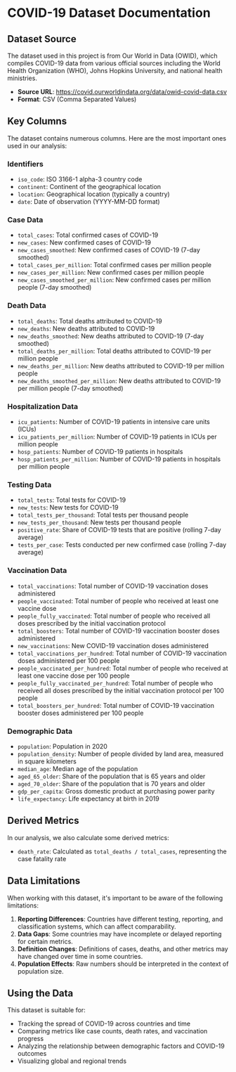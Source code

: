 # COVID-19 Dataset Documentation

## Dataset Source
The dataset used in this project is from Our World in Data (OWID), which compiles COVID-19 data from various official sources including the World Health Organization (WHO), Johns Hopkins University, and national health ministries.

- **Source URL**: https://covid.ourworldindata.org/data/owid-covid-data.csv
- **Format**: CSV (Comma Separated Values)

## Key Columns

The dataset contains numerous columns. Here are the most important ones used in our analysis:

### Identifiers
- `iso_code`: ISO 3166-1 alpha-3 country code
- `continent`: Continent of the geographical location
- `location`: Geographical location (typically a country)
- `date`: Date of observation (YYYY-MM-DD format)

### Case Data
- `total_cases`: Total confirmed cases of COVID-19
- `new_cases`: New confirmed cases of COVID-19
- `new_cases_smoothed`: New confirmed cases of COVID-19 (7-day smoothed)
- `total_cases_per_million`: Total confirmed cases per million people
- `new_cases_per_million`: New confirmed cases per million people
- `new_cases_smoothed_per_million`: New confirmed cases per million people (7-day smoothed)

### Death Data
- `total_deaths`: Total deaths attributed to COVID-19
- `new_deaths`: New deaths attributed to COVID-19
- `new_deaths_smoothed`: New deaths attributed to COVID-19 (7-day smoothed)
- `total_deaths_per_million`: Total deaths attributed to COVID-19 per million people
- `new_deaths_per_million`: New deaths attributed to COVID-19 per million people
- `new_deaths_smoothed_per_million`: New deaths attributed to COVID-19 per million people (7-day smoothed)

### Hospitalization Data
- `icu_patients`: Number of COVID-19 patients in intensive care units (ICUs)
- `icu_patients_per_million`: Number of COVID-19 patients in ICUs per million people
- `hosp_patients`: Number of COVID-19 patients in hospitals
- `hosp_patients_per_million`: Number of COVID-19 patients in hospitals per million people

### Testing Data
- `total_tests`: Total tests for COVID-19
- `new_tests`: New tests for COVID-19
- `total_tests_per_thousand`: Total tests per thousand people
- `new_tests_per_thousand`: New tests per thousand people
- `positive_rate`: Share of COVID-19 tests that are positive (rolling 7-day average)
- `tests_per_case`: Tests conducted per new confirmed case (rolling 7-day average)

### Vaccination Data
- `total_vaccinations`: Total number of COVID-19 vaccination doses administered
- `people_vaccinated`: Total number of people who received at least one vaccine dose
- `people_fully_vaccinated`: Total number of people who received all doses prescribed by the initial vaccination protocol
- `total_boosters`: Total number of COVID-19 vaccination booster doses administered
- `new_vaccinations`: New COVID-19 vaccination doses administered
- `total_vaccinations_per_hundred`: Total number of COVID-19 vaccination doses administered per 100 people
- `people_vaccinated_per_hundred`: Total number of people who received at least one vaccine dose per 100 people
- `people_fully_vaccinated_per_hundred`: Total number of people who received all doses prescribed by the initial vaccination protocol per 100 people
- `total_boosters_per_hundred`: Total number of COVID-19 vaccination booster doses administered per 100 people

### Demographic Data
- `population`: Population in 2020
- `population_density`: Number of people divided by land area, measured in square kilometers
- `median_age`: Median age of the population
- `aged_65_older`: Share of the population that is 65 years and older
- `aged_70_older`: Share of the population that is 70 years and older
- `gdp_per_capita`: Gross domestic product at purchasing power parity
- `life_expectancy`: Life expectancy at birth in 2019

## Derived Metrics

In our analysis, we also calculate some derived metrics:

- `death_rate`: Calculated as `total_deaths / total_cases`, representing the case fatality rate

## Data Limitations

When working with this dataset, it's important to be aware of the following limitations:

1. **Reporting Differences**: Countries have different testing, reporting, and classification systems, which can affect comparability.
2. **Data Gaps**: Some countries may have incomplete or delayed reporting for certain metrics.
3. **Definition Changes**: Definitions of cases, deaths, and other metrics may have changed over time in some countries.
4. **Population Effects**: Raw numbers should be interpreted in the context of population size.

## Using the Data

This dataset is suitable for:
- Tracking the spread of COVID-19 across countries and time
- Comparing metrics like case counts, death rates, and vaccination progress
- Analyzing the relationship between demographic factors and COVID-19 outcomes
- Visualizing global and regional trends
